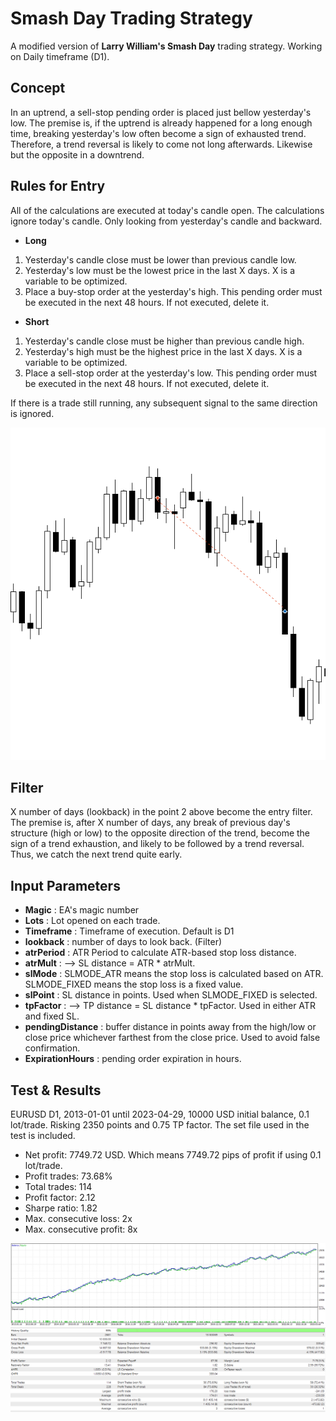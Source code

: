 # Smash Day Trading Strategy
A modified version of __Larry William's Smash Day__ trading strategy. Working on Daily timeframe (D1).

## Concept
In an uptrend, a sell-stop pending order is placed just bellow yesterday's low. The premise is, if the uptrend is already happened for a long enough time, breaking yesterday's low often become a sign of exhausted trend. Therefore, a trend reversal is likely to come not long afterwards. Likewise but the opposite in a downtrend.

## Rules for Entry
All of the calculations are executed at today's candle open. The calculations ignore today's candle. Only looking from yesterday's candle and backward.
* __Long__
1. Yesterday's candle close must be lower than previous candle low.
2. Yesterday's low must be the lowest price in the last X days. X is a variable to be optimized.
3. Place a buy-stop order at the yesterday's high. This pending order must be executed in the next 48 hours. If not executed, delete it.
* __Short__
1. Yesterday's candle close must be higher than previous candle high.
2. Yesterday's high must be the highest price in the last X days. X is a variable to be optimized.
3. Place a sell-stop order at the yesterday's low. This pending order must be executed in the next 48 hours. If not executed, delete it.

If there is a trade still running, any subsequent signal to the same direction is ignored.

![](./Entry.png)

## Filter
X number of days (lookback) in the point 2 above become the entry filter. The premise is, after X number of days, any break of previous day's structure (high or low) to the opposite direction of the trend, become the sign of a trend exhaustion, and likely to be followed by a trend reversal. Thus, we catch the next trend quite early.

## Input Parameters
* __Magic__ : EA's magic number
* __Lots__ : Lot opened on each trade.
* __Timeframe__ : Timeframe of execution. Default is D1
* __lookback__ : number of days to look back. (Filter)
* __atrPeriod__ : ATR Period to calculate ATR-based stop loss distance.
* __atrMult__ : --> SL distance = ATR * atrMult.
* __slMode__ : SLMODE_ATR means the stop loss is calculated based on ATR. SLMODE_FIXED means the stop loss is a fixed value.
* __slPoint__ : SL distance in points. Used when SLMODE_FIXED is selected.
* __tpFactor__ : --> TP distance = SL distance * tpFactor. Used in either ATR and fixed SL.
* __pendingDistance__ : buffer distance in points away from the high/low or close price whichever farthest from the close price. Used to avoid false confirmation.
* __ExpirationHours__ : pending order expiration in hours.

## Test & Results
EURUSD D1, 2013-01-01 until 2023-04-29, 10000 USD initial balance, 0.1 lot/trade. Risking 2350 points and 0.75 TP factor.
The set file used in the test is included.

* Net profit: 7749.72 USD. Which means 7749.72 pips of profit if using 0.1 lot/trade.
* Profit trades: 73.68%
* Total trades: 114
* Profit factor: 2.12
* Sharpe ratio: 1.82
* Max. consecutive loss: 2x
* Max. consecutive profit: 8x

![](./equityCurve.png)
![](./summary.png)
